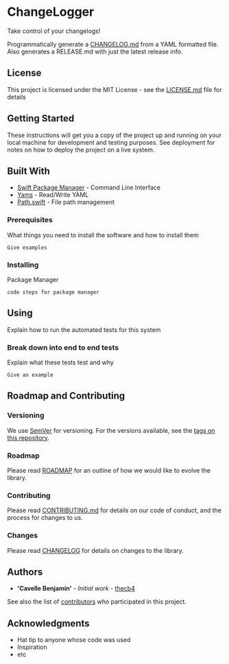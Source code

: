 # ChangeLogger

Take control of your changelogs!

Programmatically generate a [CHANGELOG.md](https://keepachangelog.com/en/1.0.0/) from a YAML formatted file.
Also generates a RELEASE.md with just the latest release info.

## License

This project is licensed under the MIT License - see the [LICENSE.md](LICENSE.md) file for details

## Getting Started

These instructions will get you a copy of the project up and running on your local machine for development and testing purposes. See deployment for notes on how to deploy the project on a live system.

## Built With

* [Swift Package Manager](https://github.com/apple/swift-package-manager) - Command Line Interface
* [Yams](https://github.com/jpsim/Yams) - Read/Write YAML
* [Path.swift](https://github.com/mxcl/Path.swift) - File path management

### Prerequisites

What things you need to install the software and how to install them

```
Give examples
```

### Installing

Package Manager

```
code steps for package manager
```

## Using

Explain how to run the automated tests for this system

### Break down into end to end tests

Explain what these tests test and why

```
Give an example
```

## Roadmap and Contributing

### Versioning

We use [SemVer](http://semver.org/) for versioning. For the versions available, see the [tags on this repository](https://github.com/your/project/tags).



### Roadmap

Please read [ROADMAP](ROADMAP.md) for an outline of how we would like to evolve the library.

### Contributing

Please read [CONTRIBUTING.md](CONTRIBUTING.md) for details on our code of conduct, and the process for changes to us.

### Changes

Please read [CHANGELOG](CHANGELOG.md) for details on changes to the library.


## Authors

* **'Cavelle Benjamin'** - *Initial work* - [thecb4](https://thecb4.io)

See also the list of [contributors](https://github.com/your/project/contributors) who participated in this project.

## Acknowledgments

* Hat tip to anyone whose code was used
* Inspiration
* etc
